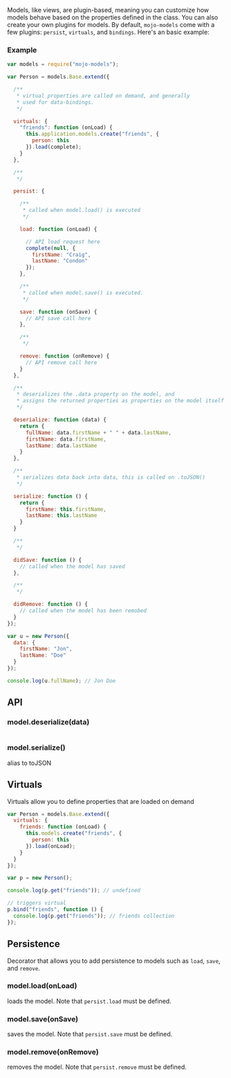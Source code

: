 Models, like views, are plugin-based, meaning you can customize how models behave based on the properties defined
in the class. You can also create your own plugins for models. By default, `mojo-models` come with a few plugins: `persist`,
`virtuals`, and `bindings`. Here's an basic example:

### Example

```javascript
var models = require("mojo-models");

var Person = models.Base.extend({

  /**
   * virtual properties are called on demand, and generally
   * used for data-bindings.
   */

  virtuals: {
    "friends": function (onLoad) {
      this.application.models.create("friends", {
        person: this
      }).load(complete);
    }
  },

  /**
   */

  persist: {

    /**
     * called when model.load() is executed
     */

    load: function (onLoad) {

      // API load request here
      complete(null, {
        firstName: "Craig",
        lastName: "Condon"
      });
    },

    /**
     * called when model.save() is executed.
     */

    save: function (onSave) {
      // API save call here
    },

    /**
     */

    remove: function (onRemove) {
      // API remove call here
    }
  },

  /**
   * deserializes the .data property on the model, and
   * assigns the returned properties as properties on the model itself
   */

  deserialize: function (data) {
    return {
      fullName: data.firstName + " " + data.lastName,
      firstName: data.firstName,
      lastName: data.lastName
    }
  },

  /**
   * serializes data back into data, this is called on .toJSON()
   */

  serialize: function () {
    return {
      firstName: this.firstName,
      lastName: this.lastName
    }
  }

  /**
   */

  didSave: function () {
    // called when the model has saved
  },

  /**
   */

  didRemove: function () {
    // called when the model has been remobed
  }
});

var u = new Person({
  data: {
    firstName: "Jon",
    lastName: "Doe"
  }
});

console.log(u.fullName); // Jon Doe

```

## API


### model.deserialize(data)

```javascript

```

### model.serialize()

alias to toJSON

## Virtuals

Virtuals allow you to define properties that are loaded on demand

```javascript
var Person = models.Base.extend({
  virtuals: {
    friends: function (onLoad) {
      this.models.create("friends", {
        person: this
      }).load(onLoad);
    }
  }
});

var p = new Person();

console.log(p.get("friends")); // undefined

// triggers virtual
p.bind("friends", function () {
  console.log(p.get("friends")); // friends collection
});
```

## Persistence

Decorator that allows you to add persistence to models such as `load`, `save`, and `remove`.

### model.load(onLoad)

loads the model. Note that `persist.load` must be defined.

### model.save(onSave)

saves the model. Note that `persist.save` must be defined.

### model.remove(onRemove)

removes the model. Note that `persist.remove` must be defined.
